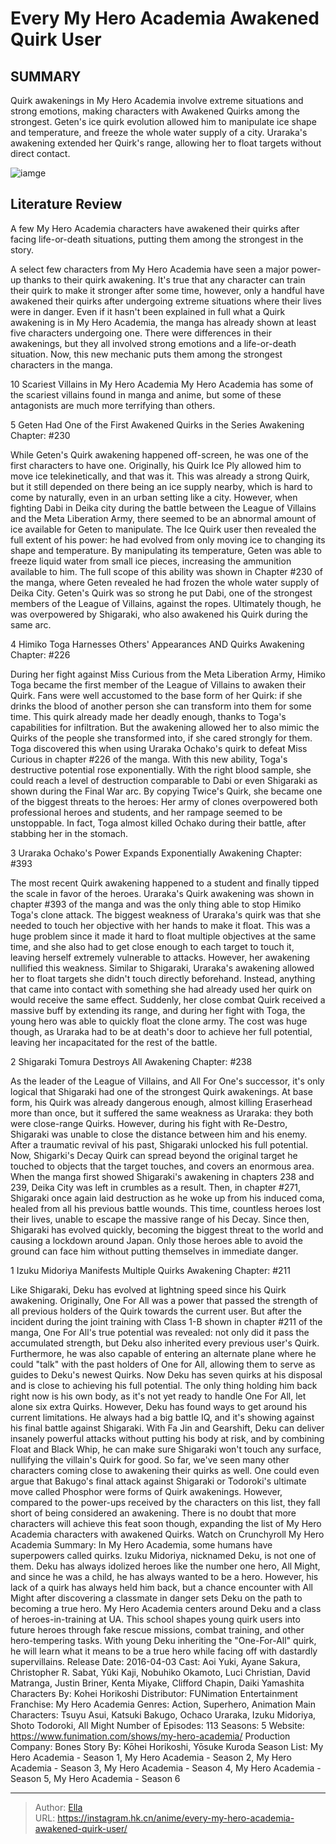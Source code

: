 # Every My Hero Academia Awakened Quirk User


## SUMMARY 


 Quirk awakenings in 
My Hero Academia
 involve extreme situations and strong emotions, making characters with Awakened Quirks among the strongest. 
 Geten&#39;s ice quirk evolution allowed him to manipulate ice shape and temperature, and freeze the whole water supply of a city. 
 Uraraka&#39;s awakening extended her Quirk&#39;s range, allowing her to float targets without direct contact. 

![iamge](https://static1.srcdn.com/wordpress/wp-content/uploads/2023/08/awakened-quirk-users-mha.jpg)

## Literature Review

A few My Hero Academia characters have awakened their quirks after facing life-or-death situations, putting them among the strongest in the story.




A select few characters from My Hero Academia have seen a major power-up thanks to their quirk awakening. It&#39;s true that any character can train their quirk to make it stronger after some time, however, only a handful have awakened their quirks after undergoing extreme situations where their lives were in danger.
Even if it hasn&#39;t been explained in full what a Quirk awakening is in My Hero Academia, the manga has already shown at least five characters undergoing one. There were differences in their awakenings, but they all involved strong emotions and a life-or-death situation. Now, this new mechanic puts them among the strongest characters in the manga.
            
 
 10 Scariest Villains in My Hero Academia 
My Hero Academia has some of the scariest villains found in manga and anime, but some of these antagonists are much more terrifying than others.












 








 5  Geten Had One of the First Awakened Quirks in the Series 
Awakening Chapter: #230
        

While Geten&#39;s Quirk awakening happened off-screen, he was one of the first characters to have one. Originally, his Quirk Ice Ply allowed him to move ice telekinetically, and that was it. This was already a strong Quirk, but it still depended on there being an ice supply nearby, which is hard to come by naturally, even in an urban setting like a city. However, when fighting Dabi in Deika city during the battle between the League of Villains and the Meta Liberation Army, there seemed to be an abnormal amount of ice available for Geten to manipulate.
The Ice Quirk user then revealed the full extent of his power: he had evolved from only moving ice to changing its shape and temperature. By manipulating its temperature, Geten was able to freeze liquid water from small ice pieces, increasing the ammunition available to him. The full scope of this ability was shown in Chapter #230 of the manga, where Geten revealed he had frozen the whole water supply of Deika City. Geten&#39;s Quirk was so strong he put Dabi, one of the strongest members of the League of Villains, against the ropes. Ultimately though, he was overpowered by Shigaraki, who also awakened his Quirk during the same arc.





 4  Himiko Toga Harnesses Others&#39; Appearances AND Quirks 
Awakening Chapter: #226
        

During her fight against Miss Curious from the Meta Liberation Army, Himiko Toga became the first member of the League of Villains to awaken their Quirk. Fans were well accustomed to the base form of her Quirk: if she drinks the blood of another person she can transform into them for some time. This quirk already made her deadly enough, thanks to Toga&#39;s capabilities for infiltration. But the awakening allowed her to also mimic the Quirks of the people she transformed into, if she cared strongly for them. Toga discovered this when using Uraraka Ochako&#39;s quirk to defeat Miss Curious in chapter #226 of the manga.
With this new ability, Toga&#39;s destructive potential rose exponentially. With the right blood sample, she could reach a level of destruction comparable to Dabi or even Shigaraki as shown during the Final War arc. By copying Twice&#39;s Quirk, she became one of the biggest threats to the heroes: Her army of clones overpowered both professional heroes and students, and her rampage seemed to be unstoppable. In fact, Toga almost killed Ochako during their battle, after stabbing her in the stomach.





 3  Uraraka Ochako&#39;s Power Expands Exponentially 
Awakening Chapter: #393
        

The most recent Quirk awakening happened to a student and finally tipped the scale in favor of the heroes. Uraraka&#39;s Quirk awakening was shown in chapter #393 of the manga and was the only thing able to stop Himiko Toga&#39;s clone attack. The biggest weakness of Uraraka&#39;s quirk was that she needed to touch her objective with her hands to make it float. This was a huge problem since it made it hard to float multiple objectives at the same time, and she also had to get close enough to each target to touch it, leaving herself extremely vulnerable to attacks.
However, her awakening nullified this weakness. Similar to Shigaraki, Uraraka&#39;s awakening allowed her to float targets she didn&#39;t touch directly beforehand. Instead, anything that came into contact with something she had already used her quirk on would receive the same effect. Suddenly, her close combat Quirk received a massive buff by extending its range, and during her fight with Toga, the young hero was able to quickly float the clone army. The cost was huge though, as Uraraka had to be at death&#39;s door to achieve her full potential, leaving her incapacitated for the rest of the battle.





 2  Shigaraki Tomura Destroys All 
Awakening Chapter: #238
        

As the leader of the League of Villains, and All For One&#39;s successor, it&#39;s only logical that Shigaraki had one of the strongest Quirk awakenings. At base form, his Quirk was already dangerous enough, almost killing Eraserhead more than once, but it suffered the same weakness as Uraraka: they both were close-range Quirks. However, during his fight with Re-Destro, Shigaraki was unable to close the distance between him and his enemy. After a traumatic revival of his past, Shigaraki unlocked his full potential. Now, Shigarki&#39;s Decay Quirk can spread beyond the original target he touched to objects that the target touches, and covers an enormous area.
When the manga first showed Shigaraki&#39;s awakening in chapters 238 and 239, Deika City was left in crumbles as a result. Then, in chapter #271, Shigaraki once again laid destruction as he woke up from his induced coma, healed from all his previous battle wounds. This time, countless heroes lost their lives, unable to escape the massive range of his Decay. Since then, Shigaraki has evolved quickly, becoming the biggest threat to the world and causing a lockdown around Japan. Only those heroes able to avoid the ground can face him without putting themselves in immediate danger.





 1  Izuku Midoriya Manifests Multiple Quirks 
Awakening Chapter: #211


 







Like Shigaraki, Deku has evolved at lightning speed since his Quirk awakening. Originally, One For All was a power that passed the strength of all previous holders of the Quirk towards the current user. But after the incident during the joint training with Class 1-B shown in chapter #211 of the manga, One For All&#39;s true potential was revealed: not only did it pass the accumulated strength, but Deku also inherited every previous user&#39;s Quirk. Furthermore, he was also capable of entering an alternate plane where he could &#34;talk&#34; with the past holders of One for All, allowing them to serve as guides to Deku&#39;s newest Quirks.
Now Deku has seven quirks at his disposal and is close to achieving his full potential. The only thing holding him back right now is his own body, as it&#39;s not yet ready to handle One For All, let alone six extra Quirks. However, Deku has found ways to get around his current limitations. He always had a big battle IQ, and it&#39;s showing against his final battle against Shigaraki. With Fa Jin and Gearshift, Deku can deliver insanely powerful attacks without putting his body at risk, and by combining Float and Black Whip, he can make sure Shigaraki won&#39;t touch any surface, nullifying the villain&#39;s Quirk for good.
So far, we&#39;ve seen many other characters coming close to awakening their quirks as well. One could even argue that Bakugo&#39;s final attack against Shigaraki or Todoroki&#39;s ultimate move called Phosphor were forms of Quirk awakenings. However, compared to the power-ups received by the characters on this list, they fall short of being considered an awakening. There is no doubt that more characters will achieve this feat soon though, expanding the list of My Hero Academia characters with awakened Quirks.
Watch on Crunchyroll
               My Hero Academia   Summary:   In My Hero Academia, some humans have superpowers called quirks. Izuku Midoriya, nicknamed Deku, is not one of them. Deku has always idolized heroes like the number one hero, All Might, and since he was a child, he has always wanted to be a hero. However, his lack of a quirk has always held him back, but a chance encounter with All Might after discovering a classmate in danger sets Deku on the path to becoming a true hero. My Hero Academia centers around Deku and a class of heroes-in-training at UA. This school shapes young quirk users into future heroes through fake rescue missions, combat training, and other hero-tempering tasks. With young Deku inheriting the &#34;One-For-All&#34; quirk, he will learn what it means to be a true hero while facing off with dastardly supervillains.    Release Date:   2016-04-03    Cast:   Aoi Yuki, Ayane Sakura, Christopher R. Sabat, Yûki Kaji, Nobuhiko Okamoto, Luci Christian, David Matranga, Justin Briner, Kenta Miyake, Clifford Chapin, Daiki Yamashita    Characters By:   Kohei Horikoshi    Distributor:   FUNimation Entertainment    Franchise:   My Hero Academia    Genres:   Action, Superhero, Animation    Main Characters:   Tsuyu Asui, Katsuki Bakugo, Ochaco Uraraka, Izuku Midoriya, Shoto Todoroki, All Might    Number of Episodes:   113    Seasons:   5    Website:   https://www.funimation.com/shows/my-hero-academia/    Production Company:   Bones    Story By:   Kōhei Horikoshi, Yōsuke Kuroda    Season List:   My Hero Academia - Season 1, My Hero Academia - Season 2, My Hero Academia - Season 3, My Hero Academia - Season 4, My Hero Academia - Season 5, My Hero Academia - Season 6      

---

> Author: [Ella](https://instagram.hk.cn/)  
> URL: https://instagram.hk.cn/anime/every-my-hero-academia-awakened-quirk-user/  

